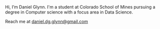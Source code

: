 Hi, I’m Daniel Glynn. I'm a student at Colorado School of Mines pursuing a degree in Computer science with a focus area in Data Science.

Reach me at daniel.dg.glynn@gmail.com

<!---
daniel-glynn1/daniel-glynn1 is a ✨ special ✨ repository because its `README.md` (this file) appears on your GitHub profile.
You can click the Preview link to take a look at your changes.
--->
